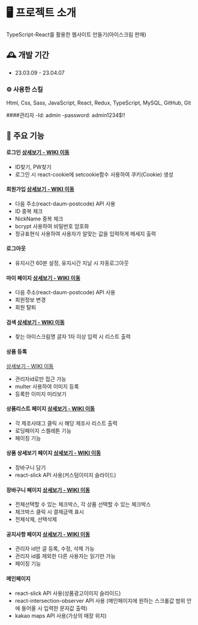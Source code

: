 # 🖥️ 프로젝트 소개
TypeScript-React를 활용한 웹사이트 만들기(아이스크림 판매)
<br>

## 🕰️ 개발 기간
* 23.03.09 - 23.04.07

### ⚙️ 사용한 스킬
Html, Css, Sass, JavaScript, React, Redux, TypeScript, MySQL, GitHub, Git

####관리자
-Id: admin
-password: admin1234$!!

## 📌 주요 기능
#### 로그인 <a href="https://github.com/namminimi/ice-cream/wiki/%EA%B8%B0%EB%8A%A5-%EC%86%8C%EA%B0%9C2(%EB%A1%9C%EA%B7%B8%EC%9D%B8)" >상세보기 - WIKI 이동</a>
- ID찾기, PW찾기
- 로그인 시 react-cookie에 setcookie함수 사용하여 쿠키(Cookie) 생성

#### 회원가입 <a href="https://github.com/namminimi/ice-cream/wiki/%EA%B8%B0%EB%8A%A5-%EC%86%8C%EA%B0%9C1(%ED%9A%8C%EC%9B%90%EA%B0%80%EC%9E%85)" >상세보기 - WIKI 이동</a>
- 다음 주소(react-daum-postcode) API 사용
- ID 중복 체크
- NickName 중복 체크
- bcrypt 사용하여 비밀번호 암호화
- 정규표현식 사용하여 사용자가 알맞는 값을 입력하게 메세지 출력

#### 로그아웃
- 유지시간 60분 설정, 유지시간 지날 시 자동로그아웃

#### 마이 페이지 <a href="https://github.com/namminimi/ice-cream/wiki/%EA%B8%B0%EB%8A%A5-%EC%86%8C%EA%B0%9C5(%EB%A7%88%EC%9D%B4%ED%8E%98%EC%9D%B4%EC%A7%80)" >상세보기 - WIKI 이동</a>
- 다음 주소(react-daum-postcode) API 사용
- 회원정보 변경
- 회원 탈퇴

#### 검색 <a href="https://github.com/namminimi/ice-cream/wiki/%EA%B8%B0%EB%8A%A5-%EC%86%8C%EA%B0%9C4(%EC%83%81%ED%92%88)#%EF%B8%8F-%EC%83%81%ED%92%88-%EA%B2%80%EC%83%89">상세보기 - WIKI 이동</a>
- 찾는 아이스크림명 글자 1자 이상 입력 시 리스트 출력

#### 상품 등록 <a href="https://github.com/namminimi/ice-cream/wiki/%EA%B8%B0%EB%8A%A5-%EC%86%8C%EA%B0%9C3(%EC%83%81%ED%92%88-%EB%93%B1%EB%A1%9D)" >
  상세보기 - WIKI 이동</a>
- 관리자id로만 접근 가능
- multer 사용하여 이미지 등록
- 등록한 이미지 미리보기

#### 상품리스트 페이지 <a href="https://github.com/namminimi/ice-cream/wiki/%EA%B8%B0%EB%8A%A5-%EC%86%8C%EA%B0%9C4(%EC%83%81%ED%92%88)" >상세보기 - WIKI 이동</a>
- 각 제조사태그 클릭 시 해당 제조사 리스트 출력
- 로딩페이지 스켈레톤 기능
- 페이징 기능

#### 상품 상세보기 페이지 <a href="https://github.com/namminimi/ice-cream/wiki/%EA%B8%B0%EB%8A%A5-%EC%86%8C%EA%B0%9C4(%EC%83%81%ED%92%88)#%EF%B8%8F-%EC%83%81%ED%92%88-%EC%83%81%EC%84%B8%EB%B3%B4%EA%B8%B0" >상세보기 - WIKI 이동</a>
- 장바구니 담기
- react-slick API 사용(커스텀이미지 슬라이드)

#### 장바구니 페이지 <a href="https://github.com/namminimi/ice-cream/wiki/%EA%B8%B0%EB%8A%A5-%EC%86%8C%EA%B0%9C6(%EC%9E%A5%EB%B0%94%EA%B5%AC%EB%8B%88)" >상세보기 - WIKI 이동</a>
- 전체선택할 수 있는 체크박스, 각 상품 선택할 수 있는 체크박스
- 체크박스 클릭 시 결제금액 표시
- 전체삭제, 선택삭제

#### 공지사항 페이지 <a href="https://github.com/namminimi/ice-cream/wiki/%EA%B8%B0%EB%8A%A5-%EC%86%8C%EA%B0%9C7(%EA%B3%B5%EC%A7%80%EC%82%AC%ED%95%AD)" >상세보기 - WIKI 이동</a>
- 관리자 id만 글 등록, 수정, 삭제 가능
- 관리자 id를 제외한 다른 사용자는 읽기만 가능
- 페이징 기능

#### 메인페이지
- react-slick API 사용(상품광고이미지 슬라이드)
- react-intersection-observer API 사용
(메인페이지에 원하는 스크롤값 범위 안에 들어올 시 입력한 문자값 출력)
- kakao maps API 사용(가상의 매장 위치)
